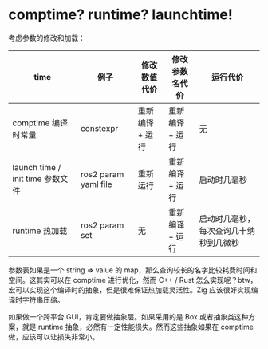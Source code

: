 # comptime? runtime? launchtime!

考虑参数的修改和加载：

| time                             | 例子                 | 修改数值代价    | 修改参数名代价  | 运行代价                               |
| -------------------------------- | -------------------- | --------------- | --------------- | -------------------------------------- |
| comptime 编译时常量              | constexpr            | 重新编译 + 运行 | 重新编译 + 运行 | 无                                     |
| launch time / init time 参数文件 | ros2 param yaml file | 重新运行        | 重新编译 + 运行 | 启动时几毫秒                           |
| runtime 热加载                   | ros2 param set       | 无              | 重新编译 + 运行 | 启动时几毫秒，每次查询几十纳秒到几微秒 |

参数表如果是一个 string => value 的 map，那么查询较长的名字比较耗费时间和空间。这其实可以在 comptime 进行优化，然而 C++ / Rust 怎么实现呢？btw，宏可以实现这个编译时的抽象，但是很难保证热加载灵活性。Zig 应该很好实现编译时字符串压缩。

如果做一个跨平台 GUI，肯定要做抽象层。如果采用的是 Box<dyn Trait> 或者抽象类这种方案，就是 runtime 抽象，必然有一定性能损失。然而这些抽象如果在 comptime 做，应该可以让损失非常小。
